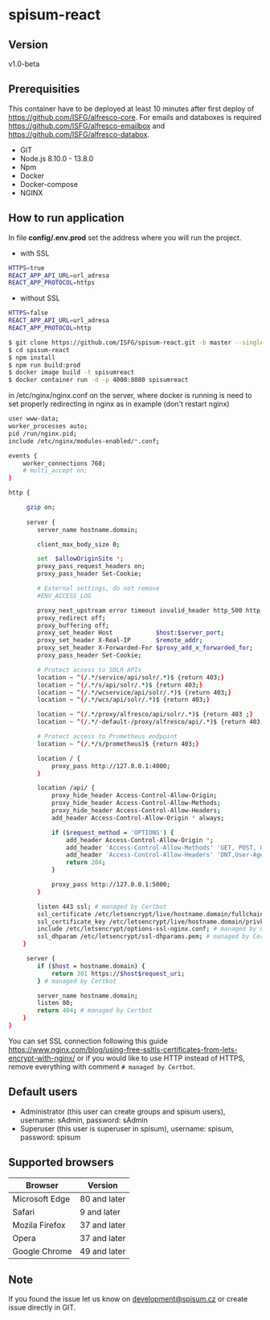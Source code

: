 # spisum-react

## Version

v1.0-beta

## Prerequisities

This container have to be deployed at least 10 minutes after first deploy of https://github.com/ISFG/alfresco-core. For emails and databoxes is required https://github.com/ISFG/alfresco-emailbox and https://github.com/ISFG/alfresco-databox.

- GIT
- Node.js 8.10.0 - 13.8.0
- Npm
- Docker
- Docker-compose
- NGINX

## How to run application
 
 In file **config/.env.prod** set the address where you will run the project.

- with SSL
 ```bash
HTTPS=true
REACT_APP_API_URL=url_adresa
REACT_APP_PROTOCOL=https
 ```
 
- without SSL
```bash
HTTPS=false
REACT_APP_API_URL=url_adresa
REACT_APP_PROTOCOL=http
 ```
 
```bash
$ git clone https://github.com/ISFG/spisum-react.git -b master --single-branch spisum-react
$ cd spisum-react
$ npm install
$ npm run build:prod
$ docker image build -t spisumreact
$ docker container run -d -p 4000:8080 spisumreact
```

in /etc/nginx/nginx.conf on the server, where docker is running is need to set properly redirecting in nginx as in example (don't restart nginx)

```bash
user www-data;
worker_processes auto;
pid /run/nginx.pid;
include /etc/nginx/modules-enabled/*.conf;

events {
    worker_connections 768;
    # multi_accept on;
}

http {

     gzip on;
    
     server {
        server_name hostname.domain;

        client_max_body_size 0;

        set  $allowOriginSite *;
        proxy_pass_request_headers on;
        proxy_pass_header Set-Cookie;

        # External settings, do not remove
        #ENV_ACCESS_LOG

        proxy_next_upstream error timeout invalid_header http_500 http_502 http_503 http_504;
        proxy_redirect off;
        proxy_buffering off;
        proxy_set_header Host            $host:$server_port;
        proxy_set_header X-Real-IP       $remote_addr;
        proxy_set_header X-Forwarded-For $proxy_add_x_forwarded_for;
        proxy_pass_header Set-Cookie;

        # Protect access to SOLR APIs
        location ~ ^(/.*/service/api/solr/.*)$ {return 403;}
        location ~ ^(/.*/s/api/solr/.*)$ {return 403;}
        location ~ ^(/.*/wcservice/api/solr/.*)$ {return 403;}
        location ~ ^(/.*/wcs/api/solr/.*)$ {return 403;}

        location ~ ^(/.*/proxy/alfresco/api/solr/.*)$ {return 403 ;}
        location ~ ^(/.*/-default-/proxy/alfresco/api/.*)$ {return 403;}

        # Protect access to Prometheus endpoint
        location ~ ^(/.*/s/prometheus)$ {return 403;}

        location / {
            proxy_pass http://127.0.0.1:4000;
        }

        location /api/ {
            proxy_hide_header Access-Control-Allow-Origin;
            proxy_hide_header Access-Control-Allow-Methods;
            proxy_hide_header Access-Control-Allow-Headers;
            add_header Access-Control-Allow-Origin * always;

            if ($request_method = 'OPTIONS') {
                add_header Access-Control-Allow-Origin *;
                add_header 'Access-Control-Allow-Methods' 'GET, POST, OPTIONS, DELETE, PUT';
                add_header 'Access-Control-Allow-Headers' 'DNT,User-Agent,X-Requested-With,If-Modified-Since,Cache-Control,Content-Type,Range,Authorization,Group';
                return 204;
            }

            proxy_pass http://127.0.0.1:5000;
        }

        listen 443 ssl; # managed by Certbot
        ssl_certificate /etc/letsencrypt/live/hostname.domain/fullchain.pem; # managed by Certbot
        ssl_certificate_key /etc/letsencrypt/live/hostname.domain/privkey.pem; # managed by Certbot
        include /etc/letsencrypt/options-ssl-nginx.conf; # managed by Certbot
        ssl_dhparam /etc/letsencrypt/ssl-dhparams.pem; # managed by Certbot
    }

     server {
        if ($host = hostname.domain) {
            return 301 https://$host$request_uri;
        } # managed by Certbot

        server_name hostname.domain;
        listen 80;
        return 404; # managed by Certbot
    }
}
```

You can set SSL connection following this guide https://www.nginx.com/blog/using-free-ssltls-certificates-from-lets-encrypt-with-nginx/ or if you would like to use HTTP instead of HTTPS, remove everything with comment ```# managed by Certbot```.

## Default users

- Administrator (this user can create groups and spisum users), username: sAdmin, password: sAdmin
- Superuser (this user is superuser in spisum), username: spisum, password: spisum

## Supported browsers

|**Browser**|**Version**|
|--- |--- |
|Microsoft Edge|80 and later|
|Safari|9 and later|
|Mozila Firefox|37 and later|
|Opera|37 and later|
|Google Chrome|49 and later|

## Note

If you found the issue let us know on development@spisum.cz or create issue directly in GIT.
